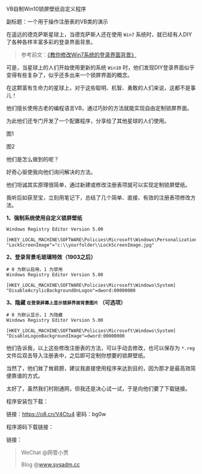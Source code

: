 VB自制Win10锁屏壁纸自定义程序

副标题：一个用于操作注册表的VB类的演示



在遥远的德克萨斯星球上，当德克萨斯人还在使用 `Win7` 系统时，就已经有人DIY了各种各样丰富多彩的登录界面背景。

> 参考前文：[《教你修改Win7系统的登录界面背景》](https://www.sysadm.cc/index.php/xitongyunwei/33-win7logon)

可是，当星球上的人们开始使用更新的系统 `Win10` 时，他们发现DIY登录界面似乎变得有些复杂了，似乎还多出来一个锁屏界面的概念。

在这颗富有生命力的星球上，对于这些聪明、机智、勇敢的人们来说，这都不是事儿！

他们擅长使用古老的编程语言VB，通过巧妙的方法就能实现自由定制锁屏界面。

为此他们还专门开发了一个配置程序，分享给了其他星球的人们使用。

图1

图2



他们是怎么做到的呢？

好奇心驱使我向他们询问解决的方法。

他们坦诚其实原理很简单，通过新建或修改注册表项就可以实现定制锁屏壁纸。

我听后如获至宝，立刻用笔记下，总结了几个简单、直接、有效的注册表项修改方法。



**1、强制系统使用自定义锁屏壁纸**

```
Windows Registry Editor Version 5.00

[HKEY_LOCAL_MACHINE\SOFTWARE\Policies\Microsoft\Windows\Personalization]
"LockScreenImage"="c:\\yourfolder\\LockScreenImage.jpg"
```



**2、登录背景毛玻璃特效（1903之后）**

```
# 0 为默认启用，1 为禁用
Windows Registry Editor Version 5.00

[HKEY_LOCAL_MACHINE\SOFTWARE\Policies\Microsoft\Windows\System]
"DisableAcrylicBackgroundOnLogon"=dword:00000000
```



**3、隐藏 `在登录屏幕上显示锁屏界面背景图片` （可选项）**

```
# 0 为默认显示，1 为隐藏
Windows Registry Editor Version 5.00

[HKEY_LOCAL_MACHINE\SOFTWARE\Policies\Microsoft\Windows\System]
"DisableLogonBackgroundImage"=dword:00000000
```



他们告诉我，以上这些修改注册表的方法，可以手动去修改，也可以保存为 `*.reg` 文件后双击导入注册表中，之后即可定制你想要的锁屏壁纸。

当然了，他们耸了耸肩膀，建议我直接使用程序来达到目的，因为那才是最高效简便靠谱的方式。

太好了，虽然我们村刚通网，但我还是决心试一试，于是向他们要了下载链接。



程序安装包下载：

链接：https://o8.cn/V4Ctu4 密码：bg0w



程序源码下载链接：

链接：



> WeChat @网管小贾
>
> Blog @www.sysadm.cc






